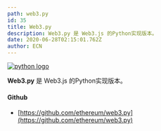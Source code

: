```yaml
---
path: web3.py
id: 35
title: Web3.py
description: Web3.py 是 Web3.js 的Python实现版本。
date: 2020-06-28T02:15:01.762Z
author: ECN
---
```



[![python logo](https://ethereum.consensys.net/hs-fs/hubfs/python%20logo.png?width=1024&name=python%20logo.png)](http://bit.ly/web3py-portal)

**Web3.py** 是 Web3.js 的Python实现版本。

#### 

#### Github

* [https://github.com/ethereum/web3.py](https://github.com/ethereum/web3.py)

